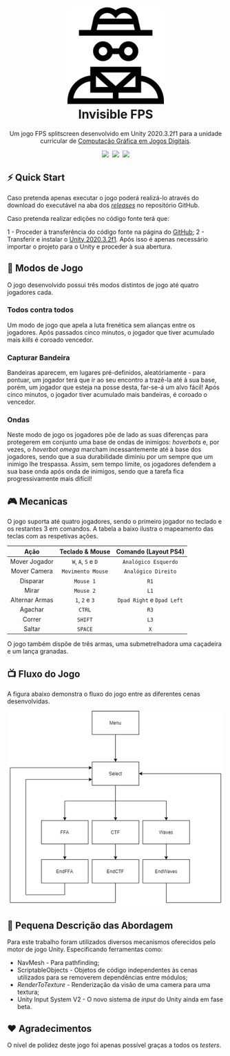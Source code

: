 <h1 align="center">
  <img src="./invisible-man.png" width="224px"/><br/>
  Invisible FPS
</h1>


<p align="center"> Um jogo FPS splitscreen desenvolvido em Unity 2020.3.2f1 para a unidade curricular de <a href="www.di.ubi.pt/~agomes/cgjd/">Computação Gráfica em Jogos Digitais</a>.</p>

<p align="center">
<img src="https://img.shields.io/badge/version-v1.0-blue?style=for-the-badge&logo=none"/>&nbsp; <img src="https://img.shields.io/badge/Made%20with-Unity-57b9d3.svg?style=for-the-badge&logo=unity"/>&nbsp; <img src="https://img.shields.io/badge/License-GPLv3-red.svg?style=for-the-badge&logo=none"/></p>


## ⚡️ Quick Start

Caso pretenda apenas executar o jogo poderá realizá-lo através do download do executável na aba dos [*releases*](https://github.com/dario-santos/InvisibleFPS/releases) no repositório GitHub.

Caso pretenda realizar edições no código fonte terá que:

1 - Proceder à transferência do código fonte na página do [GitHub](https://github.com/dario-santos/InvisibleFPS);
2 - Transferir e instalar o [Unity 2020.3.2f1](https://store.unity.com/download). Após isso é apenas necessário importar o projeto para o Unity e proceder à sua abertura.

## 📖 Modos de Jogo

O jogo desenvolvido possui três modos distintos de jogo até quatro jogadores cada.

### Todos contra todos

Um modo de jogo que apela a luta frenética sem alianças entre os jogadores. Após passados cinco minutos, o jogador que tiver acumulado mais *kills* é coroado vencedor.

### Capturar Bandeira

Bandeiras aparecem, em lugares pré-definidos, aleatóriamente - para pontuar, um jogador terá que ir ao seu encontro a trazê-la até à sua base, porém, um jogador que esteja na posse desta, far-se-á um alvo fácil! Após cinco minutos, o jogador tiver acumulado mais bandeiras, é coroado o vencedor.

### Ondas

Neste modo de jogo os jogadores põe de lado as suas diferenças para protegerem em conjunto uma base de ondas de inimigos: *hoverbots* e, por vezes, o *hoverbot omega* marcham incessantemente até à base dos jogadores, sendo que a sua durabilidade diminiu por um sempre que um inimigo lhe trespassa.
Assim, sem tempo limite, os jogadores defendem a sua base onda após onda de inimigos, sendo que a tarefa fica progressivamente mais difícil!

## 🎮 Mecanicas

O jogo suporta até quatro jogadores, sendo o primeiro jogador no teclado e os restantes 3 em comandos. A tabela a baixo ilustra o mapeamento das teclas com as respetivas ações.

| Ação          | Teclado & Mouse     | Comando (Layout PS4) |
| :-:           | :-:                 | :-:                  |
| Mover Jogador | `W`, `A`, `S` e `D` | `Analógico Esquerdo` |
| Mover Camera  | `Movimento Mouse`   | `Analógico Direito`  |
| Disparar      | `Mouse 1`           | `R1`  |
| Mirar         | `Mouse 2`           | `L1`  |
| Alternar Armas| `1`, `2` e `3`      | `Dpad Right` e `Dpad Left`|
| Agachar       | `CTRL`              | `R3`  |
| Correr        | `SHIFT`             | `L3`  |
| Saltar        | `SPACE`             | `X`   |

O jogo também dispõe de três armas, uma submetrelhadora uma caçadeira e um lança granadas.


## 📺 Fluxo do Jogo

A figura abaixo demonstra o fluxo do jogo entre as diferentes cenas desenvolvidas.

![Fluxo Do Jogo](./GameFlow.png)


## 📝 Pequena Descrição das Abordagem

Para este trabalho foram utilizados diversos mecanismos oferecidos pelo motor de jogo Unity. Especificando ferramentas como:

- NavMesh - Para pathfinding;
- ScriptableObjects - Objetos de código independentes às cenas utilizados para se removerem dependências entre módulos;
- *RenderToTexture* - Renderização da visão de uma camera para uma textura;
- Unity Input System V2 - O novo sistema de *input* do Unity ainda em fase beta.

## ❤️ Agradecimentos

O nível de polidez deste jogo foi apenas possível graças a todos os *testers*.

